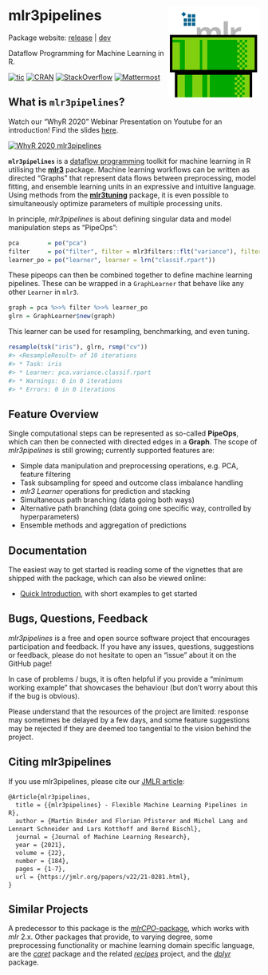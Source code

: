 
# mlr3pipelines <img src="man/figures/logo.png" align="right" />

Package website: [release](https://mlr3pipelines.mlr-org.com/) |
[dev](https://mlr3pipelines.mlr-org.com/dev/)

Dataflow Programming for Machine Learning in R.

<!-- badges: start -->

[![tic](https://github.com/mlr-org/mlr3pipelines/workflows/r-cmd-check/badge.svg?branch=master)](https://github.com/mlr-org/mlr3pipelines/actions)
[![CRAN](https://www.r-pkg.org/badges/version/mlr3pipelines)](https://cran.r-project.org/package=mlr3pipelines)
[![StackOverflow](https://img.shields.io/badge/stackoverflow-mlr3-orange.svg)](https://stackoverflow.com/questions/tagged/mlr3)
[![Mattermost](https://img.shields.io/badge/chat-mattermost-orange.svg)](https://lmmisld-lmu-stats-slds.srv.mwn.de/mlr_invite/)
<!-- badges: end -->

## What is `mlr3pipelines`?

Watch our “WhyR 2020” Webinar Presentation on Youtube for an
introduction\! Find the slides
[here](https://raw.githubusercontent.com/mlr-org/mlr-outreach/main/2020_whyr/slides.pdf).

[![WhyR 2020
mlr3pipelines](https://img.youtube.com/vi/4r8K3GO5wk4/0.jpg)](https://www.youtube.com/watch?v=4r8K3GO5wk4)

**`mlr3pipelines`** is a [dataflow
programming](https://en.wikipedia.org/wiki/Dataflow_programming) toolkit
for machine learning in R utilising the
**[mlr3](https://github.com/mlr-org/mlr3)** package. Machine learning
workflows can be written as directed “Graphs” that represent data flows
between preprocessing, model fitting, and ensemble learning units in an
expressive and intuitive language. Using methods from the
**[mlr3tuning](https://github.com/mlr-org/mlr3tuning)** package, it is
even possible to simultaneously optimize parameters of multiple
processing units.

In principle, *mlr3pipelines* is about defining singular data and model
manipulation steps as “PipeOps”:

``` r
pca        = po("pca")
filter     = po("filter", filter = mlr3filters::flt("variance"), filter.frac = 0.5)
learner_po = po("learner", learner = lrn("classif.rpart"))
```

These pipeops can then be combined together to define machine learning
pipelines. These can be wrapped in a `GraphLearner` that behave like any
other `Learner` in `mlr3`.

``` r
graph = pca %>>% filter %>>% learner_po
glrn = GraphLearner$new(graph)
```

This learner can be used for resampling, benchmarking, and even tuning.

``` r
resample(tsk("iris"), glrn, rsmp("cv"))
#> <ResampleResult> of 10 iterations
#> * Task: iris
#> * Learner: pca.variance.classif.rpart
#> * Warnings: 0 in 0 iterations
#> * Errors: 0 in 0 iterations
```

## Feature Overview

Single computational steps can be represented as so-called **PipeOps**,
which can then be connected with directed edges in a **Graph**. The
scope of *mlr3pipelines* is still growing; currently supported features
are:

  - Simple data manipulation and preprocessing operations, e.g. PCA,
    feature filtering
  - Task subsampling for speed and outcome class imbalance handling
  - *mlr3* *Learner* operations for prediction and stacking
  - Simultaneous path branching (data going both ways)
  - Alternative path branching (data going one specific way, controlled
    by hyperparameters)
  - Ensemble methods and aggregation of predictions

## Documentation

The easiest way to get started is reading some of the vignettes that are
shipped with the package, which can also be viewed online:

  - [Quick Introduction](https://mlr3book.mlr-org.com/pipelines.html),
    with short examples to get started

## Bugs, Questions, Feedback

*mlr3pipelines* is a free and open source software project that
encourages participation and feedback. If you have any issues,
questions, suggestions or feedback, please do not hesitate to open an
“issue” about it on the GitHub page\!

In case of problems / bugs, it is often helpful if you provide a
“minimum working example” that showcases the behaviour (but don’t
worry about this if the bug is obvious).

Please understand that the resources of the project are limited:
response may sometimes be delayed by a few days, and some feature
suggestions may be rejected if they are deemed too tangential to the
vision behind the project.

## Citing mlr3pipelines

If you use mlr3pipelines, please cite our [JMLR
article](https://jmlr.org/papers/v22/21-0281.html):

    @Article{mlr3pipelines,
      title = {{mlr3pipelines} - Flexible Machine Learning Pipelines in R},
      author = {Martin Binder and Florian Pfisterer and Michel Lang and Lennart Schneider and Lars Kotthoff and Bernd Bischl},
      journal = {Journal of Machine Learning Research},
      year = {2021},
      volume = {22},
      number = {184},
      pages = {1-7},
      url = {https://jmlr.org/papers/v22/21-0281.html},
    }

## Similar Projects

A predecessor to this package is the
[*mlrCPO*-package](https://github.com/mlr-org/mlrCPO), which works with
*mlr* 2.x. Other packages that provide, to varying degree, some
preprocessing functionality or machine learning domain specific
language, are the *[caret](https://github.com/topepo/caret)* package and
the related *[recipes](https://recipes.tidymodels.org/)* project, and
the *[dplyr](https://github.com/tidyverse/dplyr)* package.
